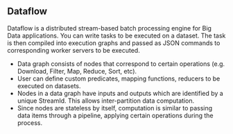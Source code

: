 ## Dataflow

Dataflow is a distributed stream-based batch processing engine for Big Data applications.
You can write tasks to be executed on a dataset. The task is then compiled into execution graphs and passed as 
JSON commands to corresponding worker servers to be executed.

* Data graph consists of nodes that correspond to certain operations (e.g. Download, Filter, Map, Reduce, Sort, etc).
* User can define custom predicates, mapping functions, reducers to be executed on datasets.
* Nodes in a data graph have inputs and outputs which are identified by a unique StreamId. This allows inter-partition 
data computation.
* Since nodes are stateless by itself, computation is similar to passing data items through a pipeline, applying certain 
operations during the process.